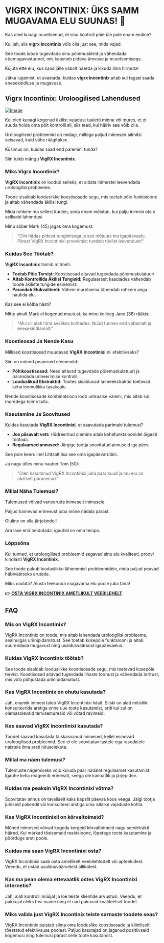 # VIGRX INCONTINIX: ÜKS SAMM MUGAVAMA ELU SUUNAS! 🚀

Kas oled kunagi muretsenud, et sinu kontroll põie üle pole enam endine? 

Kui jah, siis **vigrx incontinix** võib olla just see, mida vajad. 

See toode lubab tugevdada sinu põiemuskleid ja vähendada ebamugavustunnet, mis kaasneb pideva ärevuse ja muretsemisega. 

Kujuta ette elu, kus saad jälle vabalt naerda ja liikuda ilma hirmuta! 

Jätka lugemist, et avastada, kuidas **vigrx incontinix** aitab sul tagasi saada enesekindluse ja mugavuse.

## Vigrx Incontinix: Uroloogilised Lahendused

[![Image](https://www2.sellhealth.com/563/vigrx_incontinix_2_1.jpg)](https://gchaffi.com/W1ZN7n8z)

Kui oled kunagi kogenud äkilist vajadust tualetti minna või mures, et ei suuda hoida oma põit kontrolli all, siis tead, kui häiriv see võib olla. 

Uroloogilised probleemid on midagi, millega paljud inimesed silmitsi seisavad, kuid vähe räägitakse. 

Küsimus on: kuidas saad end paremini tunda? 

Siin tuleb mängu **VigRX Incontinix**.

### Miks Vigrx Incontinix?

**VigRX Incontinix** on loodud selleks, et aidata inimestel leevendada uroloogilisi probleeme. 

Toode sisaldab looduslikke koostisosade segu, mis toetab põie funktsioone ja aitab vähendada äkilisi tungi. 

Mida rohkem ma sellest kuulen, seda enam mõistan, kui palju inimesi otsib selliseid lahendusi.

Minu sõber Mark (45) jagas oma kogemust:

> "Olin hädas pideva tungimisega ja see mõjutas mu igapäevaelu. Pärast VigRX Incontinixi proovimist tundsin tõelist leevendust!"

### Kuidas See Töötab?

**VigRX Incontinix** toimib mitmeti:

- **Toetab Põie Tervist:** Koostisosad aitavad tugevdada põiemuskulatuuri.
- **Aitab Kontrollida Äkilisi Tungisid:** Regulaarselt kasutades vähendab toode äkiliste tungide esinemist.
- **Parandab Elukvaliteeti:** Vähem muretsema tähendab rohkem aega nautida elu.

Kas see ei kõlba hästi? 

Mitte ainult Mark ei kogenud muutust; ka minu kolleeg Jane (38) rääkis:

> "Mul oli alati hirm avalikes kohtades. Nüüd tunnen end vabamalt ja enesekindlamalt."

### Koostisosad Ja Nende Kasu

Millised koostisosad muudavad **VigRX Incontinixi** nii efektiivseks? 

Siin on mõned peamised elemendid:

- **Põhikoostisosad:** Need aitavad tugevdada põiemuskulatuuri ja parandada urineerimise kontrolli.
- **Looduslikud Ekstraktid:** Tootes sisalduvad taimeekstraktid toetavad keha loomulikku tasakaalu.
  
Nende koostisosade kombinatsioon loob unikaalse valemi, mis aitab sul muredega toime tulla.

### Kasutamine Ja Soovitused

Kuidas kasutada **VigRX Incontinixi**, et saavutada parimaid tulemusi?

- **Joo piisavalt vett:** Hüdreeritud olemine aitab kehafunktsioonidel õigesti töötada.
- **Regulaarsed annused:** Järgige tootja soovitatud annuseid iga päev.
  
See pole keeruline! Lihtsalt lisa see oma igapäevarutiini.

Ja nagu ütles minu naaber Tom (50):

> "Olen kasutanud VigRX Incontinixi juba paar kuud ja mu elu on oluliselt paranenud."

### Millal Näha Tulemusi?

Tulemused võivad varieeruda inimeselt inimesele. 

Paljud tunnevad erinevust juba mõne nädala pärast. 

Oluline on olla järjekindel!

Ära lase end heidutada; igaühel on oma tempo.

### Lõppsõna

Kui tunned, et uroloogilised probleemid segavad sinu elu kvaliteeti, proovi kindlasti **VigRX Incontinix**.

See toode pakub looduslikku lähenemist probleemidele, mida paljud peavad häbiväärseks arutada.

Miks oodata? Alusta teekonda mugavama elu poole juba täna!



**👉 [OSTA VIGRX INCONTINIX AMETLIKULT VEEBILEHELT](https://gchaffi.com/W1ZN7n8z)**

## FAQ

### Mis on VigRX Incontinix?

VigRX Incontinix on toode, mis aitab lahendada uroloogilisi probleeme, sealhulgas uriinipidamatust. See toetab kusepõie funktsiooni ja aitab suurendada mugavust ning usaldusväärsust igapäevaelus.

### Kuidas VigRX Incontinix töötab?

See toode sisaldab looduslikke koostisosade segu, mis toetavad kusepõie tervist. Koostisosad aitavad tugevdada lihaste toonust ja vähendada ärritust, mis võib põhjustada uriinipidamatust.

### Kas VigRX Incontinix on ohutu kasutada?

Jah, enamik inimesi talub VigRX Incontinixi hästi. Siiski on alati mõistlik konsulteerida arstiga enne uue toote kasutamist, eriti kui sul on olemasolevaid tervisemuresid või võtad ravimeid.

### Kes saavad VigRX Incontinixi kasutada?

Toodet saavad kasutada täiskasvanud inimesed, kellel esinevad uroloogilised probleemid. See ei ole soovitatav lastele ega rasedatele naistele ilma arsti nõusolekuta.

### Millal ma näen tulemusi?

Tulemuste nägemiseks võib kuluda paar nädalat regulaarset kasutamist. Igaühe keha reageerib erinevalt, seega ole kannatlik ja järjepidev.

### Kuidas ma peaksin VigRX Incontinixi võtma?

Soovitatav annus on tavaliselt kaks kapslit päevas koos veega. Jälgi tootja juhiseid pakendil või konsulteeri arstiga oma isiklike vajaduste kohta.

### Kas VigRX Incontinixil on kõrvaltoimeid?

Mõned inimesed võivad kogeda kergeid kõrvaltoimeid nagu seedetrakti häired. Kui märkad tõsisemaid reaktsioone, lõpetage toote kasutamine ja pöörduge arsti poole.

### Kuidas ma saan VigRX Incontinixi osta?

VigRX Incontinixi saab osta ametlikelt veebilehtedelt või apteekidest. Veendu, et ostad usaldusväärsetest allikatest.

### Kas ma pean olema ettevaatlik ostes VigRX Incontinixi internetis?

Jah, alati kontrolli müüjat ja loe teiste klientide arvustusi. Veendu, et pakkujal oleks hea maine ning et nad pakuvad kvaliteetset toodet.

### Miks valida just VigRX Incontinix teiste sarnaste toodete seas?

VigRX Incontinix paistab silma oma looduslike koostisosade ja kliiniliselt tõestatud efektiivsuse poolest. Paljud kasutajad on jaganud positiivseid kogemusi ning tulemusi pärast selle toote kasutamist.